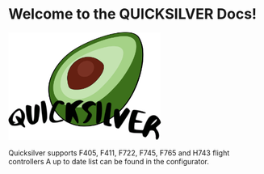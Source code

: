 # Welcome to the QUICKSILVER Docs!

<img src="../assets/img/Logo_Sticker.svg" width=60%>

Quicksilver supports F405, F411, F722, F745, F765 and H743 flight controllers
A up to date list can be found in the configurator.
